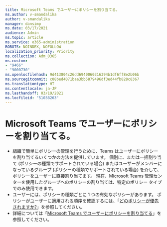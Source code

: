 ```yaml
---
title: Microsoft Teams でユーザーにポリシーを割り当てる。
ms.author: v-smandalika
author: v-smandalika
manager: dansimp
ms.date: 03/17/2021
audience: Admin
ms.topic: article
ms.service: o365-administration
ROBOTS: NOINDEX, NOFOLLOW
localization_priority: Priority
ms.collection: Adm_O365
ms.custom:
- "9466"
- "9000730"
ms.openlocfilehash: 9d413804c26dd6940060316394b1df6ff8e2b06b
ms.sourcegitcommit: c08bed4071baa3bb5879496df3ed44fb828c8367
ms.translationtype: HT
ms.contentlocale: ja-JP
ms.lasthandoff: 03/19/2021
ms.locfileid: "51038263"
---
```

# <a name="assign-policies-in-microsoft-teams"></a>Microsoft Teams でユーザーにポリシーを割り当てる。

- 組織で簡単にポリシーの管理を行うために、Teams はユーザーにポリシーを割り当てるいくつかの方法を提供しています。 個別に、または一括割り当て (ポリシーの種類でサポートされている場合) またはユーザーがメンバーになっているグループ (ポリシーの種類でサポートされている場合) を介して、ポリシーをユーザーに直接割り当てます。  現在、Microsoft Teams 管理センターを使用したグループへのポリシーの割り当ては、特定のポリシー タイプでのみ使用できます。 
- ユーザーには、ポリシーの種類ごとに 1 つの有効なポリシーがあります。 ポリシーがユーザーに適用される順序を確認するには、「[どのポリシーが優先されますか?](https://docs.microsoft.com/microsoftteams/assign-policies#which-policy-takes-precedence)」を参照してください。
- 詳細については「[Microsoft Teams でユーザーにポリシーを割り当てる](https://docs.microsoft.com/microsoftteams/assign-policies)」を参照してください。